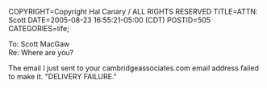 COPYRIGHT=Copyright Hal Canary / ALL RIGHTS RESERVED
TITLE=ATTN: Scott
DATE=2005-08-23 16:55:21-05:00 (CDT)
POSTID=505
CATEGORIES=life;

To: Scott MacGaw  
Re: Where are you?

The email I just sent to your cambridgeassociates.com email address failed to make it. "DELIVERY FAILURE."
